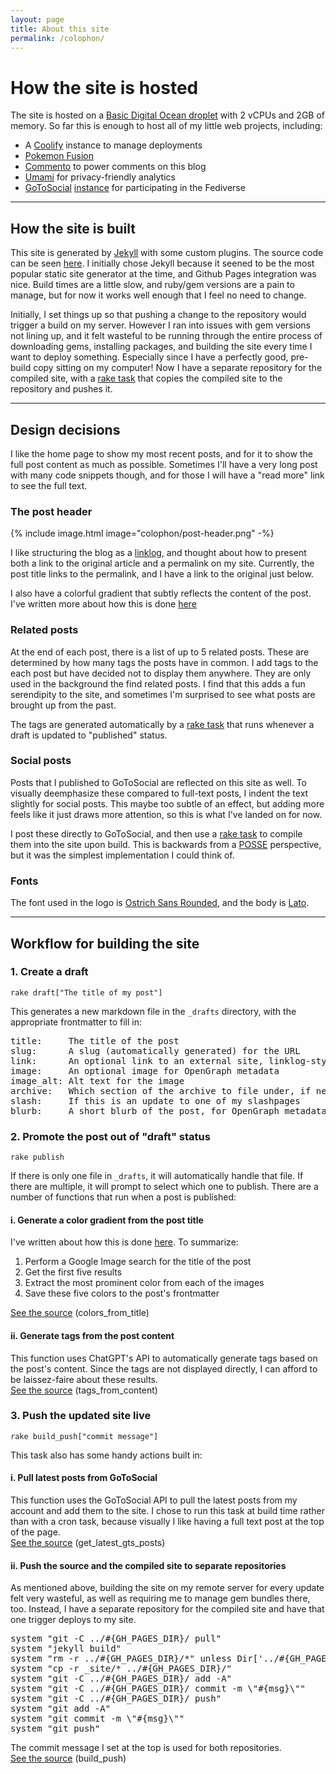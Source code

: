 ```yaml
---
layout: page
title: About this site
permalink: /colophon/
---
```


<div class="post-banner" style="background-image:linear-gradient(-45deg, #B85959, #B3CECB, #415974, #59586B, #B7C0C9)"></div>

# How the site is hosted

The site is hosted on a [Basic Digital Ocean droplet](https://www.digitalocean.com/products/droplets) with 2 vCPUs and 2GB of memory. So far this is enough to host all of my little web projects, including:

- A [Coolify](https://coolify.io) instance to manage deployments 
- [Pokemon Fusion](https://pokemon.alexonsager.net)
- [Commento](https://www.commento.io) to power comments on this blog
- [Umami](https://umami.is) for privacy-friendly analytics
- [GoToSocial](https://gotosocial.org) [instance](https://gts.invisibleparade.com/@alex) for participating in the Fediverse

<hr />

## How the site is built

This site is generated by [Jekyll](https://jekyllrb.com) with some custom plugins. The source code can be seen [here](https://github.com/aonsager/aonsager.github.io). I initially chose Jekyll because it seened to be the most popular static site generator at the time, and Github Pages integration was nice. Build times are a little slow, and ruby/gem versions are a pain to manage, but for now it works well enough that I feel no need to change.

Initially, I set things up so that pushing a change to the repository would trigger a build on my server. However I ran into issues with gem versions not lining up, and it felt wasteful to be running through the entire process of downloading gems, installing packages, and building the site every time I want to deploy something. Especially since I have a perfectly good, pre-build copy sitting on my computer!
Now I have a separate repository for the compiled site, with a [rake task](https://github.com/aonsager/aonsager.github.io/blob/main/Rakefile) that copies the compiled site to the repository and pushes it.

<hr />

## Design decisions

I like the home page to show my most recent posts, and for it to show the full post content as much as possible. Sometimes I'll have a very long post with many code snippets though, and for those I will have a "read more" link to see the full text.

### The post header

<div class="indent">

<div class="callout">
    {% include image.html image="colophon/post-header.png" -%}
</div>

<p>I like structuring the blog as a <a href="https://en.wikipedia.org/wiki/Linklog">linklog</a>, and thought about how to present both a link to the original article and a permalink on my site. Currently, the post title links to the permalink, and I have a link to the original just below.</p>

<p>I also have a colorful gradient that subtly reflects the content of the post. I've written more about how this is done <a href="/2019/03/20/adding-color-to-posts-automatically">here</a></p>

</div>

### Related posts

<div class="indent">

<p>At the end of each post, there is a list of up to 5 related posts. These are determined by how many tags the posts have in common. I add tags to the each post but have decided not to display them anywhere. They are only used in the background the find related posts. I find that this adds a fun serendipity to the site, and sometimes I'm surprised to see what posts are brought up from the past.</p>

<p>The tags are generated automatically by a <a href="#tags_from_content">rake task</a> that runs whenever a draft is updated to "published" status.</p>

</div>

### Social posts

<div class="indent">

<p>Posts that I published to GoToSocial are reflected on this site as well. To visually deemphasize these compared to full-text posts, I indent the text slightly for social posts. This maybe too subtle of an effect, but adding more feels like it just draws more attention, so this is what I've landed on for now.</p>

<p>I post these directly to GoToSocial, and then use a <a href="#get_latest_gts_posts">rake task</a> to compile them into the site upon build. This is backwards from a <a href="https://indieweb.org/POSSE">POSSE</a> perspective, but it was the simplest implementation I could think of.</p>

</div>

### Fonts

<div class="indent">

<p>The font used in the logo is <a href="https://www.theleagueofmoveabletype.com/ostrich-sans?style=black">Ostrich Sans Rounded</a>, and the body is <a href="https://fonts.google.com/specimen/Lato">Lato</a>.</p>

</div>

<hr />


## Workflow for building the site

### 1. Create a draft

<div class="indent">

<p><code>rake draft["The title of my post"]</code></p>

<p>This generates a new markdown file in the <code>_drafts</code> directory, with the appropriate frontmatter to fill in:</p>

<pre>
title:     The title of the post
slug:      A slug (automatically generated) for the URL
link:      An optional link to an external site, linklog-style
image:     An optional image for OpenGraph metadata
image_alt: Alt text for the image
archive:   Which section of the archive to file under, if needed
slash:     If this is an update to one of my slashpages
blurb:     A short blurb of the post, for OpenGraph metadata
</pre>

</div>

### 2. Promote the post out of "draft" status

<div class="indent">

<p><code>rake publish</code></p>

<p>If there is only one file in <code>_drafts</code>, it will automatically handle that file. If there are multiple, it will prompt to select which one to publish. There are a number of functions that run when a post is published:</p>

<h4>i. Generate a color gradient from the post title</h4>

<div class="indent">

<p>I've written about how this is done <a href="/2019/03/20/adding-color-to-posts-automatically">here</a>. To summarize:</p>

<ol>
<li>Perform a Google Image search for the title of the post</li>
<li>Get the first five results</li>
<li>Extract the most prominent color from each of the images</li>
<li>Save these five colors to the post's frontmatter</li>
</ol>

<p><a href="https://github.com/aonsager/aonsager.github.io/blob/main/Rakefile">See the source</a> (colors_from_title)</p>

</div>

<h4 id="tags_from_content">ii. Generate tags from the post content</h4>

<div class="indent">

<p>
    This function uses ChatGPT's API to automatically generate tags based on the post's content. Since the tags are not displayed directly, I can afford to be laissez-faire about these results.
    <br />
    <a href="https://github.com/aonsager/aonsager.github.io/blob/main/Rakefile">See the source</a> (tags_from_content)
</p>

</div>
</div>

### 3. Push the updated site live

<div class="indent">

<p><code>rake build_push["commit message"]</code></p>

<p>This task also has some handy actions built in:</p>

<h4 id="get_latest_gts_posts">i. Pull latest posts from GoToSocial</h4> 

<div class="indent">
<p>
    This function uses the GoToSocial API to pull the latest posts from my account and add them to the site. I chose to run this task at build time rather than with a cron task, because visually I like having a full text post at the top of the page.
    <br />
    <a href="https://github.com/aonsager/aonsager.github.io/blob/main/Rakefile">See the source</a> (get_latest_gts_posts)
</p>
</div>

<h4>ii. Push the source and the compiled site to separate repositories</h4>

<div class="indent">
<p>As mentioned above, building the site on my remote server for every update felt very wasteful, as well as requiring me to manage gem bundles there, too. Instead, I have a separate repository for the compiled site and have that one trigger deploys to my site. </p>

<pre>
system "git -C ../#{GH_PAGES_DIR}/ pull"
system "jekyll build"
system "rm -r ../#{GH_PAGES_DIR}/*" unless Dir['../#{GH_PAGES_DIR}/*'].empty?
system "cp -r _site/* ../#{GH_PAGES_DIR}/"
system "git -C ../#{GH_PAGES_DIR}/ add -A"
system "git -C ../#{GH_PAGES_DIR}/ commit -m \"#{msg}\""
system "git -C ../#{GH_PAGES_DIR}/ push"
system "git add -A"
system "git commit -m \"#{msg}\""
system "git push"
</pre>

<p>
    The commit message I set at the top is used for both repositories.
    <br />
    <a href="https://github.com/aonsager/aonsager.github.io/blob/main/Rakefile">See the source</a> (build_push)
</p>
</div>

</div>